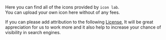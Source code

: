 Here you can find all of the icons provided by `icon lab`.<br/>
You can upload your own icon here without of any fees.

If you can please add attribution to the following
[License](/LICENSE), It will be great appreciation
for us to work more and it also help to increase your chance
of visibility in search engines.
